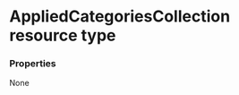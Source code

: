 # AppliedCategoriesCollection resource type



### Properties
None

<!-- uuid: b89f3b6a-e907-49bd-a817-d63ebf28ccca
2015-10-16 16:12:40 UTC -->
<!-- {
  "type": "#page.annotation",
  "description": "AppliedCategoriesCollection resource",
  "keywords": "",
  "section": "documentation",
  "tocPath": ""
}-->